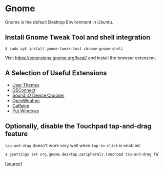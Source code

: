 # Gnome

Gnome is the default Desktop Environment in Ubuntu.

## Install Gnome Tweak Tool and shell integration

```
$ sudo apt install gnome-tweak-tool chrome-gnome-shell
```

Visit https://extensions.gnome.org/local/ and install the browser extension.

## A Selection of Useful Extensions

* [User Themes](https://extensions.gnome.org/extension/19/user-themes/)
* [GSConnect](https://extensions.gnome.org/extension/1319/gsconnect/)
* [Sound IO Device Chooser](https://extensions.gnome.org/extension/906/sound-output-device-chooser/)
* [OpenWeather](https://extensions.gnome.org/extension/750/openweather/)
* [Caffeine](https://extensions.gnome.org/extension/517/caffeine/)
* [Put Windows](https://extensions.gnome.org/extension/39/put-windows/)

## Optionally, disable the Touchpad tap-and-drag feature

`tap-and-drag` doesn't work very well when `tap-to-click` is enabled.

```bash
$ gsettings set org.gnome.desktop.peripherals.touchpad tap-and-drag false
```

[[source](https://askubuntu.com/a/1095432/917817)]


